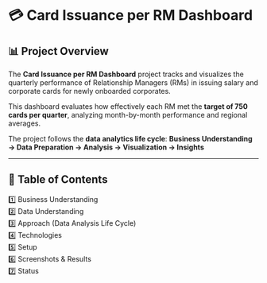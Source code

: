 # 💳 Card Issuance per RM Dashboard

## 📊 Project Overview
The **Card Issuance per RM Dashboard** project tracks and visualizes the quarterly performance of Relationship Managers (RMs) in issuing salary and corporate cards for newly onboarded corporates.

This dashboard evaluates how effectively each RM met the **target of 750 cards per quarter**, analyzing month-by-month performance and regional averages.

The project follows the **data analytics life cycle**:
**Business Understanding → Data Preparation → Analysis → Visualization → Insights**

---

## 📌 Table of Contents
1️⃣ Business Understanding  
2️⃣ Data Understanding  
3️⃣ Approach (Data Analysis Life Cycle)  
4️⃣ Technologies  
5️⃣ Setup  
6️⃣ Screenshots & Results  
7️⃣ Status  
